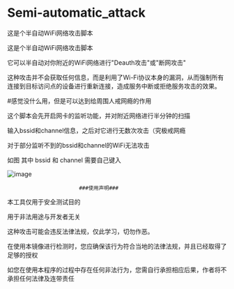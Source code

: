 # Semi-automatic_attack
这是个半自动WiFi网络攻击脚本

这是个半自动WiFi网络攻击脚本

它可以半自动对你附近的WiFi网络进行"Deauth攻击"或"断网攻击"

这种攻击并不会获取任何信息，而是利用了Wi-Fi协议本身的漏洞，从而强制所有连接到目标访问点的设备进行重新连接，造成服务中断或拒绝服务攻击的效果。

#感觉没什么用，但是可以达到给周围人戒网瘾的作用

这个脚本会先开启网卡的监听功能，并对附近网络进行半分钟的扫描

输入bssid和channel信息，之后对它进行无数次攻击（究极戒网瘾

对于部分监听不到的bssid和channel的WiFi无法攻击

如图 其中 bssid 和 channel 需要自己键入

![image](https://github.com/hezhenyuqwq/Semi-automatic_attack/assets/91007437/12a8b8eb-ddcc-4749-9a2f-8f297c2daa43)


                           ###使用声明###
本工具仅用于安全测试目的

用于非法用途与开发者无关

这种攻击可能会违反法律法规，仅此学习，切勿作恶。

在使用本镜像进行检测时，您应确保该行为符合当地的法律法规，并且已经取得了足够的授权

如您在使用本程序的过程中存在任何非法行为，您需自行承担相应后果，作者将不承担任何法律及连带责任
